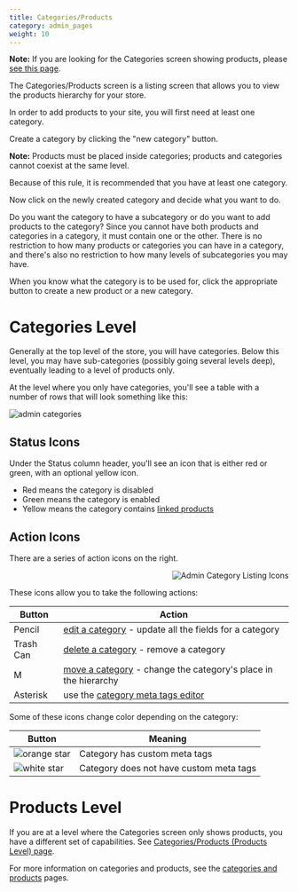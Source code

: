 ```yaml
---
title: Categories/Products
category: admin_pages
weight: 10
---
```


**Note:** If you are looking for the Categories screen showing products, please [see this page](/user/admin_pages/catalog/categories_products/). 

The Categories/Products screen is a listing screen that allows you to view the products hierarchy for your store. 

In order to add products to your site, you will first need at least one category.

Create a category by clicking the "new category" button.

**Note:** Products must be placed inside categories; products and categories cannot coexist at the same level. 

Because of this rule, it is recommended that you have at least one category. 

Now click on the newly created category and decide what you want to do.

Do you want the category to have a subcategory or do you want to add products to the category? Since you cannot have both products and categories in a category, it must contain one or the other. There is no restriction to how many products or categories you can have in a category, and there's also no restriction to how many levels of subcategories you may have. 

When you know what the category is to be used for, click the appropriate button to create a new product or a new category. 

# Categories Level 
Generally at the top level of the store, you will have categories.
Below this level, you may have sub-categories (possibly going several levels
deep), eventually leading to a level of products only. 

At the level where you only have categories, you'll see a table with a number of rows that will look something like this:

![admin categories](/images/admin_category_listing_rows.png)

## Status Icons

Under the Status column header, you'll see an icon that is either red or green, with an optional yellow icon.

- Red means the category is disabled
- Green means the category is enabled
- Yellow means the category contains [linked products](/user/products/linked_product/)


## Action Icons
There are a series of action icons on the right.

<img src="/images/categories_icons.png" alt="Admin Category Listing Icons" style="float: right" /> 
<br clear="all" />

These icons allow you to take the following actions: 

Button | Action 
-------|-------
Pencil | [edit a category](/user/products/category_management_admin/#editing-a-category) - update all the fields for a category 
Trash Can | [delete a category](/user/products/category_management_admin/#deleting-a-category) - remove a category 
M | [move a category](/user/products/category_management_admin/#moving-a-category) - change the category's place in the hierarchy
Asterisk | use the [category meta tags editor](/user/admin_pages/catalog/categories_meta_tags_editor/) 

Some of these icons change color depending on the category: 

Button | Meaning
-------|-------
![orange star](/images/admin_button_orange_star.png) | Category has custom meta tags 
![white star](/images/admin_button_white_star.png) | Category does not have custom meta tags 


# Products Level 
If you are at a level where the Categories screen only shows products, 
you have a different set of capabilities. 
See [Categories/Products (Products Level) page](/user/admin_pages/catalog/categories_products/).

For more information on categories and products, see the [categories and products](/user/products/) pages. 

